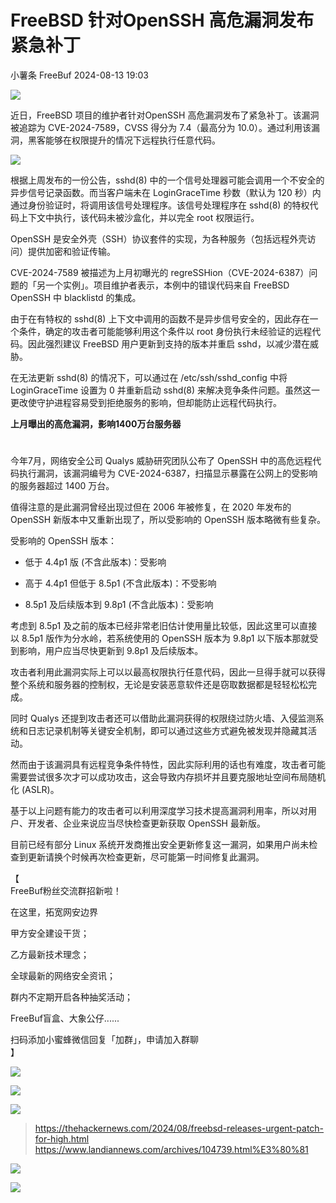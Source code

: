 #  FreeBSD 针对OpenSSH 高危漏洞发布紧急补丁   
小薯条  FreeBuf   2024-08-13 19:03  
  
![](https://mmbiz.qpic.cn/mmbiz_gif/qq5rfBadR38jUokdlWSNlAjmEsO1rzv3srXShFRuTKBGDwkj4gvYy34iajd6zQiaKl77Wsy9mjC0xBCRg0YgDIWg/640?wx_fmt=gif "")  
  
  
近日，FreeBSD 项目的维护者针对OpenSSH 高危漏洞发布了紧急补丁。该漏洞被追踪为 CVE-2024-7589，CVSS 得分为 7.4（最高分为 10.0）。通过利用该漏洞，黑客能够在权限提升的情况下远程执行任意代码。  
  
  
![](https://mmbiz.qpic.cn/mmbiz_png/qq5rfBadR3ib1LNQnAqtRibqVCFXOEsmicA3HttgBf3EruOH8Fn1TwBFrkKiaBGT0521icSbibZ8YiawZ9yxicotzA2tQw/640?wx_fmt=png&from=appmsg "")  
  
  
根据上周发布的一份公告，sshd(8) 中的一个信号处理器可能会调用一个不安全的异步信号记录函数。而当客户端未在 LoginGraceTime 秒数（默认为 120 秒）内通过身份验证时，将调用该信号处理程序。该信号处理程序在 sshd(8) 的特权代码上下文中执行，该代码未被沙盒化，并以完全 root 权限运行。  
  
  
OpenSSH 是安全外壳（SSH）协议套件的实现，为各种服务（包括远程外壳访问）提供加密和验证传输。  
  
  
CVE-2024-7589 被描述为上月初曝光的 regreSSHion（CVE-2024-6387）问题的「另一个实例」。项目维护者表示，本例中的错误代码来自 FreeBSD OpenSSH 中 blacklistd 的集成。  
  
  
由于在有特权的 sshd(8) 上下文中调用的函数不是异步信号安全的，因此存在一个条件，确定的攻击者可能能够利用这个条件以 root 身份执行未经验证的远程代码。因此强烈建议 FreeBSD 用户更新到支持的版本并重启 sshd，以减少潜在威胁。  
  
  
在无法更新 sshd(8) 的情况下，可以通过在 /etc/ssh/sshd_config 中将 LoginGraceTime 设置为 0 并重新启动 sshd(8) 来解决竞争条件问题。虽然这一更改使守护进程容易受到拒绝服务的影响，但却能防止远程代码执行。  
  
  
**上月曝出的高危漏洞，影响1400万台服务器**  
  
  
#   
  
今年7月，网络安全公司 Qualys 威胁研究团队公布了 OpenSSH 中的高危远程代码执行漏洞，该漏洞编号为 CVE-2024-6387，扫描显示暴露在公网上的受影响的服务器超过 1400 万台。  
  
  
值得注意的是此漏洞曾经出现过但在 2006 年被修复，在 2020 年发布的 OpenSSH 新版本中又重新出现了，所以受影响的 OpenSSH 版本略微有些复杂。  
  
  
受影响的 OpenSSH 版本：  
  
- 低于 4.4p1 版 (不含此版本)：受影响  
  
- 高于 4.4p1 但低于 8.5p1 (不含此版本)：不受影响  
  
- 8.5p1 及后续版本到 9.8p1 (不含此版本)：受影响  
  
考虑到 8.5p1 及之前的版本已经非常老旧估计使用量比较低，因此这里可以直接以 8.5p1 版作为分水岭，若系统使用的 OpenSSH 版本为 9.8p1 以下版本那就受到影响，用户应当尽快更新到 9.8p1 及后续版本。  
  
  
攻击者利用此漏洞实际上可以以最高权限执行任意代码，因此一旦得手就可以获得整个系统和服务器的控制权，无论是安装恶意软件还是窃取数据都是轻轻松松完成。  
  
  
同时 Qualys 还提到攻击者还可以借助此漏洞获得的权限绕过防火墙、入侵监测系统和日志记录机制等关键安全机制，即可以通过这些方式避免被发现并隐藏其活动。  
  
  
然而由于该漏洞具有远程竞争条件特性，因此实际利用的话也有难度，攻击者可能需要尝试很多次才可以成功攻击，这会导致内存损坏并且要克服地址空间布局随机化 (ASLR)。  
  
  
基于以上问题有能力的攻击者可以利用深度学习技术提高漏洞利用率，所以对用户、开发者、企业来说应当尽快检查更新获取 OpenSSH 最新版。  
  
  
目前已经有部分 Linux 系统开发商推出安全更新修复这一漏洞，如果用户尚未检查到更新请换个时候再次检查更新，尽可能第一时间修复此漏洞。  
  
  
【  
FreeBuf粉丝交流群招新啦！  
  
在这里，拓宽网安边界  
  
甲方安全建设干货；  
  
乙方最新技术理念；  
  
全球最新的网络安全资讯；  
  
群内不定期开启各种抽奖活动；  
  
FreeBuf盲盒、大象公仔......  
  
扫码添加小蜜蜂微信回复「加群」，申请加入群聊  
】  
  
![](https://mmbiz.qpic.cn/mmbiz_jpg/qq5rfBadR3ich6ibqlfxbwaJlDyErKpzvETedBHPS9tGHfSKMCEZcuGq1U1mylY7pCEvJD9w60pWp7NzDjmM2BlQ/640?wx_fmt=other&wxfrom=5&wx_lazy=1&wx_co=1&tp=webp "")  
  
  
![](https://mmbiz.qpic.cn/mmbiz_png/oQ6bDiaGhdyodyXHMOVT6w8DobNKYuiaE7OzFMbpar0icHmzxjMvI2ACxFql4Wbu2CfOZeadq1WicJbib6FqTyxEx6Q/640?wx_fmt=other&wxfrom=5&wx_lazy=1&wx_co=1&tp=webp "")  
  
![](https://mmbiz.qpic.cn/mmbiz_png/qq5rfBadR3icEEJemUSFlfufMicpZeRJZJ61icYlLmBLDpdYEZ7nIzpGovpHjtxITB6ibiaC3R5hoibVkQsVLQfdK57w/640?wx_fmt=other&wxfrom=5&wx_lazy=1&wx_co=1&tp=webp "")  
> https://thehackernews.com/2024/08/freebsd-releases-urgent-patch-for-high.html  
> https://www.landiannews.com/archives/104739.html%E3%80%81  
  
  
![](https://mmbiz.qpic.cn/mmbiz_png/qq5rfBadR3icEEJemUSFlfufMicpZeRJZJ7JfyOicficFrgrD4BHnIMtgCpBbsSUBsQ0N7pHC7YpU8BrZWWwMMghoQ/640?wx_fmt=other&wxfrom=5&wx_lazy=1&wx_co=1&tp=webp "")  
  
[](http://mp.weixin.qq.com/s?__biz=Mzg2MTAwNzg1Ng==&mid=2247494714&idx=1&sn=fe28fee45c1508a1645fd04c2b18ca82&chksm=ce1f16a5f9689fb3996529f7738a1b7dc3960f3fc5bd31c7d1505dbd3a179d5b3bfd6c66e5f3&scene=21#wechat_redirect)  
  
[](http://mp.weixin.qq.com/s?__biz=Mzg2MTAwNzg1Ng==&mid=2247494663&idx=1&sn=8220aadcd0c1496c6ecbae5bc5fddee1&chksm=ce1f1698f9689f8e004a21a851d5d2987d45054bf636fad5abba5b977ae3ab342ce2a73b26f8&scene=21#wechat_redirect)  
  
[](https://mp.weixin.qq.com/s?__biz=MjM5NjA0NjgyMA==&mid=2651253272&idx=1&sn=82468d927062b7427e3ca8a912cb2dc7&scene=21#wechat_redirect)  
  
![](https://mmbiz.qpic.cn/mmbiz_gif/qq5rfBadR3icF8RMnJbsqatMibR6OicVrUDaz0fyxNtBDpPlLfibJZILzHQcwaKkb4ia57xAShIJfQ54HjOG1oPXBew/640?wx_fmt=gif&wxfrom=5&wx_lazy=1&tp=webp "")  
  
